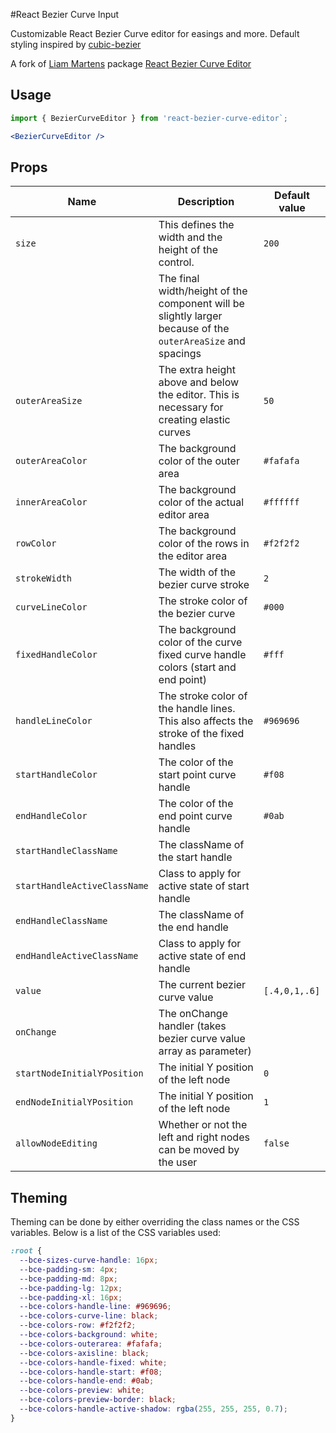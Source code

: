#React Bezier Curve Input

Customizable React Bezier Curve editor for easings and more. Default styling inspired by [cubic-bezier](https://cubic-bezier.com)

A fork of [Liam Martens](hi@liammartens.com) package [React Bezier Curve Editor](https://github.com/LiamMartens/react-bezier-curve-editor)

## Usage

```jsx
import { BezierCurveEditor } from 'react-bezier-curve-editor`;

<BezierCurveEditor />
```

## Props

| Name                         | Description                                                                                                 | Default value |
| ---------------------------- | ----------------------------------------------------------------------------------------------------------- | ------------- |
| `size`                       | This defines the width and the height of the control.                                                       | `200`         |
|                              | The final width/height of the component will be slightly larger because of the `outerAreaSize` and spacings |               |
| `outerAreaSize`              | The extra height above and below the editor. This is necessary for creating elastic curves                  | `50`          |
| `outerAreaColor`             | The background color of the outer area                                                                      | `#fafafa`     |
| `innerAreaColor`             | The background color of the actual editor area                                                              | `#ffffff`     |
| `rowColor`                   | The background color of the rows in the editor area                                                         | `#f2f2f2`     |
| `strokeWidth`                | The width of the bezier curve stroke                                                                        | `2`           |
| `curveLineColor`             | The stroke color of the bezier curve                                                                        | `#000`        |
| `fixedHandleColor`           | The background color of the curve fixed curve handle colors (start and end point)                           | `#fff`        |
| `handleLineColor`            | The stroke color of the handle lines. This also affects the stroke of the fixed handles                     | `#969696`     |
| `startHandleColor`           | The color of the start point curve handle                                                                   | `#f08`        |
| `endHandleColor`             | The color of the end point curve handle                                                                     | `#0ab`        |
| `startHandleClassName`       | The className of the start handle                                                                           |               |
| `startHandleActiveClassName` | Class to apply for active state of start handle                                                             |               |
| `endHandleClassName`         | The className of the end handle                                                                             |               |
| `endHandleActiveClassName`   | Class to apply for active state of end handle                                                               |               |
| `value`                      | The current bezier curve value                                                                              | `[.4,0,1,.6]` |
| `onChange`                   | The onChange handler (takes bezier curve value array as parameter)                                          |               |
|`startNodeInitialYPosition` | The initial Y position of the left node | `0` | 
|`endNodeInitialYPosition` | The initial Y position of the left node | `1` | 
|`allowNodeEditing` | Whether or not the left and right nodes can be moved by the user | `false` | 

## Theming

Theming can be done by either overriding the class names or the CSS variables. Below is a list of the CSS variables used:

```css
:root {
  --bce-sizes-curve-handle: 16px;
  --bce-padding-sm: 4px;
  --bce-padding-md: 8px;
  --bce-padding-lg: 12px;
  --bce-padding-xl: 16px;
  --bce-colors-handle-line: #969696;
  --bce-colors-curve-line: black;
  --bce-colors-row: #f2f2f2;
  --bce-colors-background: white;
  --bce-colors-outerarea: #fafafa;
  --bce-colors-axisline: black;
  --bce-colors-handle-fixed: white;
  --bce-colors-handle-start: #f08;
  --bce-colors-handle-end: #0ab;
  --bce-colors-preview: white;
  --bce-colors-preview-border: black;
  --bce-colors-handle-active-shadow: rgba(255, 255, 255, 0.7);
}
```
